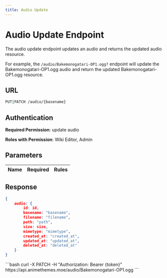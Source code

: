 ```yaml
---
title: Audio Update
---
```


<Block>

# Audio Update Endpoint

The audio update endpoint updates an audio and returns the updated audio resource.

For example, the `/audio/Bakemonogatari-OP1.ogg?` endpoint will update the Bakemonogatari-OP1.ogg audio and return the updated Bakemonogatari-OP1.ogg resource.

## URL

```sh
PUT|PATCH /audio/{basename}
```

## Authentication

**Required Permission**: update audio

**Roles with Permission**: Wiki Editor, Admin

## Parameters

| Name       | Required | Rules                                  |
| :--------: | :------: | :------------------------------------- |

## Response

```json
{
    audio: {
        id: id,
        basename: "basename",
        filename: "filename",
        path: "path",
        size: size,
        mimetype: "mimetype",
        created_at: "created_at",
        updated_at: "updated_at",
        deleted_at: "deleted_at"
    }
}
```

<Example>

<CURL>
```bash
curl -X PATCH -H "Authorization: Bearer {token}" https://api.animethemes.moe/audio/Bakemonogatari-OP1.ogg
```
</CURL>

</Example>

</Block>